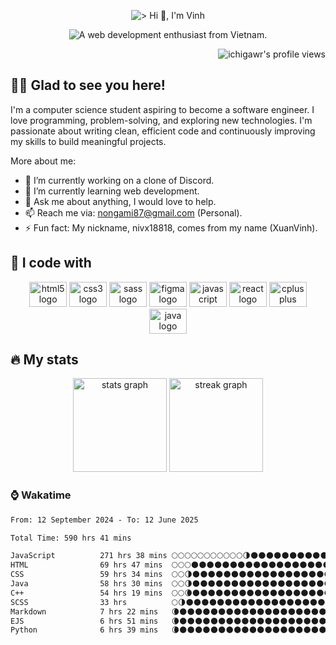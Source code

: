 <p align="center">
  <img src="https://readme-typing-svg.demolab.com?font=Fira+Code&size=32&duration=3000&pause=500&center=true&width=435&height=50&lines=%3E+Hi+%F0%9F%91%8B%2C+;I'm+Vinh" alt="> Hi 👋, I'm Vinh" />
</p>

<p align="center">
  <img src="https://readme-typing-svg.demolab.com?font=Fira+Code&duration=3500&pause=0&center=true&repeat=false&width=600&height=30&lines=A+web+development+enthusiast+from+Vietnam." alt="A web development enthusiast from Vietnam." />
</p>

<p align="right">
  <img
    src="https://komarev.com/ghpvc/?username=ichigawr&label=Profile%20views&color=0e75b6&style=for-the-badge"
    alt="ichigawr's profile views"
  />
</p>

<h2 align="left">🙋‍♂️ Glad to see you here!</h2>

<p align="left">I'm a computer science student aspiring to become a software engineer. I love programming, problem-solving, and exploring new technologies. I'm passionate about writing clean, efficient code and continuously improving my skills to build meaningful projects.</p>

<p>More about me:</p>

<ul align="left">
  <li>🔭 I’m currently working on a clone of Discord.</li>
  <li>🌱 I’m currently learning web development.</li>
  <li>💬 Ask me about anything, I would love to help.</li>
  <li>📫 Reach me via: <a href="mailto:nongami87@gmail.com">nongami87@gmail.com</a> (Personal).</li>
  <li>⚡ Fun fact: My nickname, nivx18818, comes from my name (XuanVinh).</li>
</ul>

<h2 align="left">🔧 I code with</h2>

<div align="center">
  <img src="https://cdn.jsdelivr.net/gh/devicons/devicon/icons/html5/html5-original.svg" height="40" width="60" alt="html5 logo" />
  <img src="https://cdn.jsdelivr.net/gh/devicons/devicon/icons/css3/css3-original.svg" height="40" width="60" alt="css3 logo" />
  <img src="https://cdn.jsdelivr.net/gh/devicons/devicon/icons/sass/sass-original.svg" height="40" width="60" alt="sass logo" />
  <img src="https://cdn.jsdelivr.net/gh/devicons/devicon/icons/figma/figma-original.svg" height="40" width="60" alt="figma logo" />
  <img src="https://cdn.jsdelivr.net/gh/devicons/devicon/icons/javascript/javascript-original.svg" height="40" width="60" alt="javascript logo" />
  <img src="https://cdn.jsdelivr.net/gh/devicons/devicon/icons/react/react-original.svg" height="40" width="60" alt="react logo" />
  <img src="https://cdn.jsdelivr.net/gh/devicons/devicon/icons/cplusplus/cplusplus-original.svg" height="40" width="60" alt="cplusplus logo" />
  <img src="https://cdn.jsdelivr.net/gh/devicons/devicon/icons/java/java-original.svg" height="40" width="60" alt="java logo" />
  <!-- <img src="https://skillicons.dev/icons?i=html,css,sass,figma,js,cpp,java,git,github" alt="dev icons" /> -->
</div>

<h2 align="left">🔥 My stats</h2>

<div align="center">
  <!-- Stats Card -->
  <picture>
    <source
      srcset="https://github-readme-stats.vercel.app/api?username=nivx18818&hide_title=true&rank_icon=github&show_icons=true&include_all_commits=true&count_private=true&disable_animations=false&theme=dracula&locale=en&hide_border=true&order=1"
      media="(prefers-color-scheme: dark)"
    />
    <source
      srcset="https://github-readme-stats.vercel.app/api?username=nivx18818&hide_title=true&rank_icon=github&show_icons=true&include_all_commits=true&count_private=true&disable_animations=false&locale=en&order=1"
      media="(prefers-color-scheme: light), (prefers-color-scheme: no-preference)"
    />
    <img src="https://github-readme-stats.vercel.app/api?username=nivx18818" height="150" alt="stats graph" />
  </picture>
  <!-- Streak Card -->
  <picture>
    <source
      srcset="https://github-readme-streak-stats-nivx18818.vercel.app?user=nivx18818&locale=en&theme=dracula&hide_border=true&order=3"
      media="(prefers-color-scheme: dark)"
    />
    <source
      srcset="https://github-readme-streak-stats-nivx18818.vercel.app?user=nivx18818&locale=en&order=3"
      media="(prefers-color-scheme: light), (prefers-color-scheme: no-preference)"
    />
    <img src="https://github-readme-streak-stats-nivx18818.vercel.app?user=nivx18818" height="150" alt="streak graph" />
  </picture>
</div>

<h3>⌚ Wakatime</h3>

<!--START_SECTION:waka-->

```txt
From: 12 September 2024 - To: 12 June 2025

Total Time: 590 hrs 41 mins

JavaScript          271 hrs 38 mins 🌕🌕🌕🌕🌕🌕🌕🌕🌕🌕🌕🌗🌑🌑🌑🌑🌑🌑🌑🌑🌑🌑🌑🌑🌑   45.76 %
HTML                69 hrs 47 mins  🌕🌕🌕🌑🌑🌑🌑🌑🌑🌑🌑🌑🌑🌑🌑🌑🌑🌑🌑🌑🌑🌑🌑🌑🌑   11.76 %
CSS                 59 hrs 34 mins  🌕🌕🌗🌑🌑🌑🌑🌑🌑🌑🌑🌑🌑🌑🌑🌑🌑🌑🌑🌑🌑🌑🌑🌑🌑   10.04 %
Java                58 hrs 30 mins  🌕🌕🌗🌑🌑🌑🌑🌑🌑🌑🌑🌑🌑🌑🌑🌑🌑🌑🌑🌑🌑🌑🌑🌑🌑   09.86 %
C++                 54 hrs 19 mins  🌕🌕🌘🌑🌑🌑🌑🌑🌑🌑🌑🌑🌑🌑🌑🌑🌑🌑🌑🌑🌑🌑🌑🌑🌑   09.15 %
SCSS                33 hrs          🌕🌗🌑🌑🌑🌑🌑🌑🌑🌑🌑🌑🌑🌑🌑🌑🌑🌑🌑🌑🌑🌑🌑🌑🌑   05.56 %
Markdown            7 hrs 22 mins   🌘🌑🌑🌑🌑🌑🌑🌑🌑🌑🌑🌑🌑🌑🌑🌑🌑🌑🌑🌑🌑🌑🌑🌑🌑   01.24 %
EJS                 6 hrs 51 mins   🌘🌑🌑🌑🌑🌑🌑🌑🌑🌑🌑🌑🌑🌑🌑🌑🌑🌑🌑🌑🌑🌑🌑🌑🌑   01.16 %
Python              6 hrs 39 mins   🌘🌑🌑🌑🌑🌑🌑🌑🌑🌑🌑🌑🌑🌑🌑🌑🌑🌑🌑🌑🌑🌑🌑🌑🌑   01.12 %
```

<!--END_SECTION:waka-->
